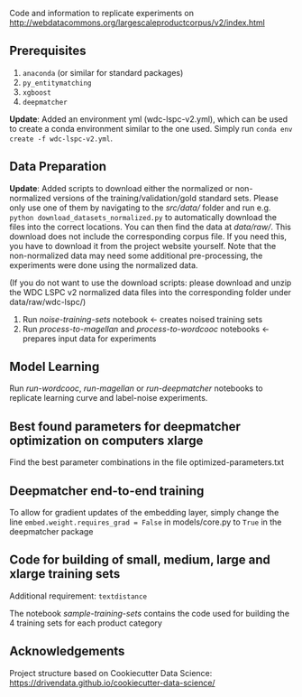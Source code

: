 Code and information to replicate experiments on http://webdatacommons.org/largescaleproductcorpus/v2/index.html

## Prerequisites
1. `anaconda` (or similar for standard packages)
2. `py_entitymatching`
3. `xgboost`
4. `deepmatcher`

**Update**: Added an environment yml (wdc-lspc-v2.yml), which can be used to create a conda environment similar to the one used. Simply run ```conda env create -f wdc-lspc-v2.yml```.


## Data Preparation
**Update**: Added scripts to download either the normalized or non-normalized versions of the training/validation/gold standard sets. Please only use one of them by navigating to the *src/data/* folder and run e.g. ```python download_datasets_normalized.py``` to automatically download the files into the correct locations. You can then find the data at *data/raw/*. This download does not include the corresponding corpus file. If you need this, you have to download it from the project website yourself.
Note that the non-normalized data may need some additional pre-processing, the experiments were done using the normalized data.

(If you do not want to use the download scripts: please download and unzip the WDC LSPC v2 normalized data files into the corresponding folder under data/raw/wdc-lspc/)

1. Run *noise-training-sets* notebook <- creates noised training sets
2. Run *process-to-magellan* and *process-to-wordcooc* notebooks <- prepares input data for experiments

## Model Learning
Run *run-wordcooc*, *run-magellan* or *run-deepmatcher* notebooks to replicate learning curve and label-noise experiments.

## Best found parameters for deepmatcher optimization on computers xlarge
Find the best parameter combinations in the file optimized-parameters.txt

## Deepmatcher end-to-end training
To allow for gradient updates of the embedding layer, simply change the line
`embed.weight.requires_grad = False`
in models/core.py to `True` in the deepmatcher package

## Code for building of small, medium, large and xlarge training sets
Additional requirement: `textdistance`

The notebook *sample-training-sets* contains the code used for building the 4 training sets for each product category

## Acknowledgements
Project structure based on Cookiecutter Data Science: https://drivendata.github.io/cookiecutter-data-science/
